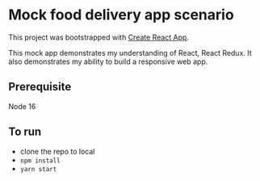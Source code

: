 # Mock food delivery app scenario
This project was bootstrapped with [Create React App](https://github.com/facebook/create-react-app).

This mock app demonstrates my understanding of React, React Redux. It also demonstrates my ability to build a responsive web app.

## Prerequisite
Node 16

## To run
- clone the repo to local
- `npm install`
- `yarn start`
